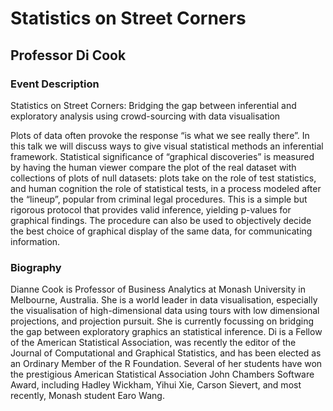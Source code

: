 
<!-- README.md is generated from README.Rmd. Please edit that file -->

# Statistics on Street Corners

## Professor Di Cook

### Event Description

Statistics on Street Corners: Bridging the gap between inferential and
exploratory analysis using crowd-sourcing with data visualisation

Plots of data often provoke the response “is what we see really there”.
In this talk we will discuss ways to give visual statistical methods an
inferential framework. Statistical significance of “graphical
discoveries” is measured by having the human viewer compare the plot of
the real dataset with collections of plots of null datasets: plots take
on the role of test statistics, and human cognition the role of
statistical tests, in a process modeled after the “lineup”, popular from
criminal legal procedures. This is a simple but rigorous protocol that
provides valid inference, yielding p-values for graphical findings. The
procedure can also be used to objectively decide the best choice of
graphical display of the same data, for communicating information.

### Biography

Dianne Cook is Professor of Business Analytics at Monash University in
Melbourne, Australia. She is a world leader in data visualisation,
especially the visualisation of high-dimensional data using tours with
low dimensional projections, and projection pursuit. She is currently
focussing on bridging the gap between exploratory graphics an
statistical inference. Di is a Fellow of the American Statistical
Association, was recently the editor of the Journal of Computational and
Graphical Statistics, and has been elected as an Ordinary Member of the
R Foundation. Several of her students have won the prestigious American
Statistical Association John Chambers Software Award, including Hadley
Wickham, Yihui Xie, Carson Sievert, and most recently, Monash student
Earo Wang.
